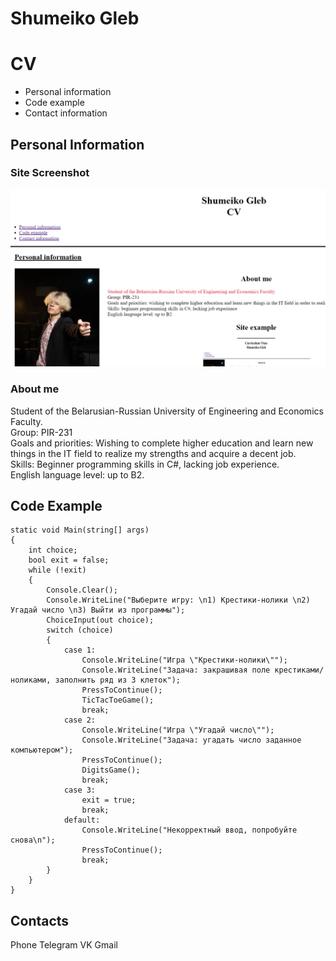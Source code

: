 # **Shumeiko Gleb**
# **CV**

* Personal information  
* Code example  
* Contact information

## Personal Information
### Site Screenshot
![Photo](photo.png)
### About me
Student of the Belarusian-Russian University of Engineering and Economics Faculty.  
Group: PIR-231  
Goals and priorities: Wishing to complete higher education and learn new things in the IT field to realize my strengths and acquire a decent job.  
Skills: Beginner programming skills in C#, lacking job experience.  
English language level: up to B2.

## Code Example
```
static void Main(string[] args)
{
    int choice;
    bool exit = false;
    while (!exit)
    {
        Console.Clear();
        Console.WriteLine("Выберите игру: \n1) Крестики-нолики \n2) Угадай число \n3) Выйти из программы");
        ChoiceInput(out choice);
        switch (choice)
        {
            case 1:
                Console.WriteLine("Игра \"Крестики-нолики\"");
                Console.WriteLine("Задача: закрашивая поле крестиками/ноликами, заполнить ряд из 3 клеток");
                PressToContinue();
                TicTacToeGame();
                break;
            case 2:
                Console.WriteLine("Игра \"Угадай число\"");
                Console.WriteLine("Задача: угадать число заданное компьютером");
                PressToContinue();
                DigitsGame();
                break;
            case 3:
                exit = true;
                break;
            default:
                Console.WriteLine("Некорректный ввод, попробуйте снова\n");
                PressToContinue();
                break;
        }
    }
}
```
## Contacts
Phone Telegram VK Gmail

